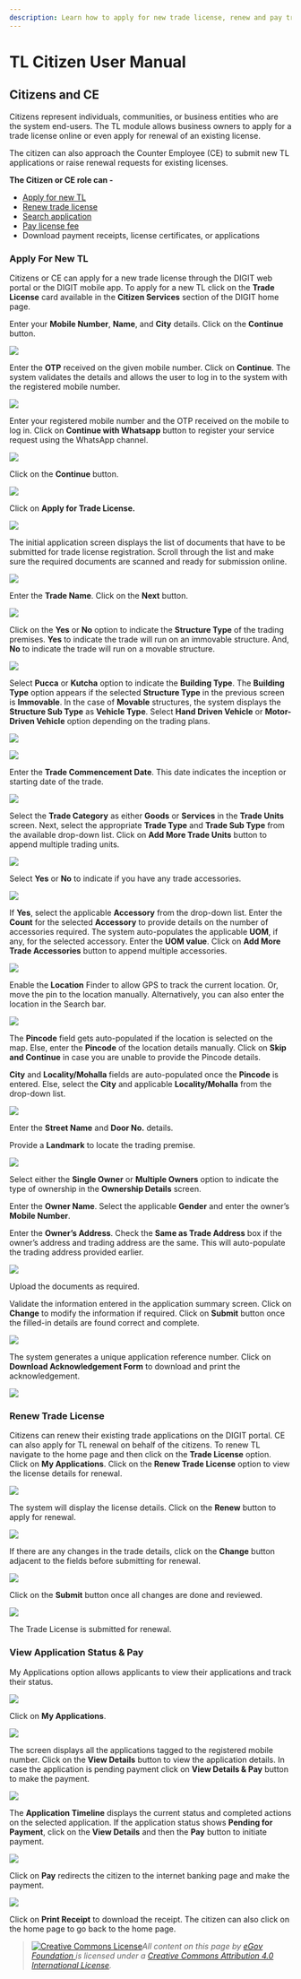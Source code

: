 ```yaml
---
description: Learn how to apply for new trade license, renew and pay trade license fee
---
```


# TL Citizen User Manual

## **Citizens and CE**

Citizens represent individuals, communities, or business entities who are the system end-users. The TL module allows business owners to apply for a trade license online or even apply for renewal of an existing license.

The citizen can also approach the Counter Employee (CE) to submit new TL applications or raise renewal requests for existing licenses.

**The Citizen or CE role can -**

* [Apply for new TL](citizen-user-manual.md#apply-for-new-tl)
* [Renew trade license](citizen-user-manual.md#renew-trade-license)
* [Search application](citizen-user-manual.md#search-application)
* [Pay license fee](citizen-user-manual.md#pay-trade-license-fee)
* Download payment receipts, license certificates, or applications

### **Apply For New TL**

Citizens or CE can apply for a new trade license through the DIGIT web portal or the DIGIT mobile app. To apply for a new TL click on the **Trade License** card available in the **Citizen Services** section of the DIGIT home page.

Enter your **Mobile Number**, **Name**, and **City** details. Click on the **Continue** button.

![](<../../../../.gitbook/assets/image (128).png>)

Enter the **OTP** received on the given mobile number. Click on **Continue**. The system validates the details and allows the user to log in to the system with the registered mobile number.

![](<../../../../.gitbook/assets/image (220).png>)

Enter your registered mobile number and the OTP received on the mobile to log in. Click on **Continue with Whatsapp** button to register your service request using the WhatsApp channel.

![](<../../../../.gitbook/assets/image (124).png>)

Click on the **Continue** button.

![](<../../../../.gitbook/assets/image (262).png>)

Click on **Apply for Trade License.**

![](<../../../../.gitbook/assets/image (222) (1).png>)

The initial application screen displays the list of documents that have to be submitted for trade license registration. Scroll through the list and make sure the required documents are scanned and ready for submission online.

![](<../../../../.gitbook/assets/image (163).png>)

Enter the **Trade Name**. Click on the **Next** button.

![](<../../../../.gitbook/assets/image (143).png>)

Click on the **Yes** or **No** option to indicate the **Structure Type** of the trading premises. **Yes** to indicate the trade will run on an immovable structure. And, **No** to indicate the trade will run on a movable structure.

![](<../../../../.gitbook/assets/image (169).png>)

Select **Pucca** or **Kutcha** option to indicate the **Building Type**. The **Building Type** option appears if the selected **Structure Type** in the previous screen is **Immovable**. In the case of **Movable** structures, the system displays the **Structure Sub Type** as **Vehicle Type**. Select **Hand Driven Vehicle** or **Motor-Driven Vehicle** option depending on the trading plans.

![](<../../../../.gitbook/assets/image (268) (3).png>)

![](<../../../../.gitbook/assets/image (191).png>)

Enter the **Trade Commencement Date**. This date indicates the inception or starting date of the trade.

![](<../../../../.gitbook/assets/image (237) (2).png>)

Select the **Trade Category** as either **Goods** or **Services** in the **Trade Units** screen. Next, select the appropriate **Trade Type** and **Trade Sub Type** from the available drop-down list. Click on **Add More Trade Units** button to append multiple trading units.

![](<../../../../.gitbook/assets/image (215) (4).png>)

Select **Yes** or **No** to indicate if you have any trade accessories.

![](<../../../../.gitbook/assets/image (180).png>)

If **Yes**, select the applicable **Accessory** from the drop-down list. Enter the **Count** for the selected **Accessory** to provide details on the number of accessories required. The system auto-populates the applicable **UOM**, if any, for the selected accessory. Enter the **UOM value**. Click on **Add More Trade Accessories** button to append multiple accessories.

![](<../../../../.gitbook/assets/image (159) (1).png>)

Enable the **Location** Finder to allow GPS to track the current location. Or, move the pin to the location manually. Alternatively, you can also enter the location in the Search bar.

![](<../../../../.gitbook/assets/image (246).png>)

The **Pincode** field gets auto-populated if the location is selected on the map. Else, enter the **Pincode** of the location details manually. Click on **Skip and Continue** in case you are unable to provide the Pincode details.

**City** and **Locality/Mohalla** fields are auto-populated once the **Pincode** is entered. Else, select the **City** and applicable **Locality/Mohalla** from the drop-down list.

![](<../../../../.gitbook/assets/image (177).png>)

Enter the **Street Name** and **Door No.** details.

Provide a **Landmark** to locate the trading premise.

![](<../../../../.gitbook/assets/image (206) (2).png>)

Select either the **Single Owner** or **Multiple Owners** option to indicate the type of ownership in the **Ownership Details** screen.

Enter the **Owner Name**. Select the applicable **Gender** and enter the owner’s **Mobile Number**.

Enter the **Owner’s Address**. Check the **Same as Trade Address** box if the owner’s address and trading address are the same. This will auto-populate the trading address provided earlier.

![](<../../../../.gitbook/assets/image (120) (3).png>)

Upload the documents as required.

Validate the information entered in the application summary screen. Click on **Change** to modify the information if required. Click on **Submit** button once the filled-in details are found correct and complete.

![](<../../../../.gitbook/assets/image (139) (2).png>)

The system generates a unique application reference number. Click on **Download Acknowledgement Form** to download and print the acknowledgement.

![](<../../../../.gitbook/assets/image (183).png>)

### **Renew Trade License**

Citizens can renew their existing trade applications on the DIGIT portal. CE can also apply for TL renewal on behalf of the citizens. To renew TL navigate to the home page and then click on the **Trade License** option. Click on **My Applications**. Click on the **Renew Trade License** option to view the license details for renewal.

![](<../../../../.gitbook/assets/image (12).png>)

The system will display the license details. Click on the **Renew** button to apply for renewal.

![](<../../../../.gitbook/assets/image (11).png>)

If there are any changes in the trade details, click on the **Change** button adjacent to the fields before submitting for renewal.

![](<../../../../.gitbook/assets/image (13).png>)

Click on the **Submit** button once all changes are done and reviewed.

![](../../../../.gitbook/assets/image.png)

The Trade License is submitted for renewal.

### **View Application Status & Pay**

My Applications option allows applicants to view their applications and track their status.

![](<../../../../.gitbook/assets/image (240).png>)

Click on **My Applications**.

![](<../../../../.gitbook/assets/image (135).png>)

The screen displays all the applications tagged to the registered mobile number. Click on the **View Details** button to view the application details. In case the application is pending payment click on **View Details & Pay** button to make the payment.

![](<../../../../.gitbook/assets/image (195).png>)

The **Application Timeline** displays the current status and completed actions on the selected application. If the application status shows **Pending for Payment**, click on the **View Details** and then the **Pay** button to initiate payment.

![](<../../../../.gitbook/assets/image (173) (1).png>)

Click on **Pay** redirects the citizen to the internet banking page and make the payment.

![](<../../../../.gitbook/assets/image (122) (1).png>)

Click on **Print Receipt** to download the receipt. The citizen can also click on the home page to go back to the home page.

> [![Creative Commons License](https://i.creativecommons.org/l/by/4.0/80x15.png)](http://creativecommons.org/licenses/by/4.0/)_All content on this page by_ [_eGov Foundation_ ](https://egov.org.in/)_is licensed under a_ [_Creative Commons Attribution 4.0 International License_](http://creativecommons.org/licenses/by/4.0/)_._
